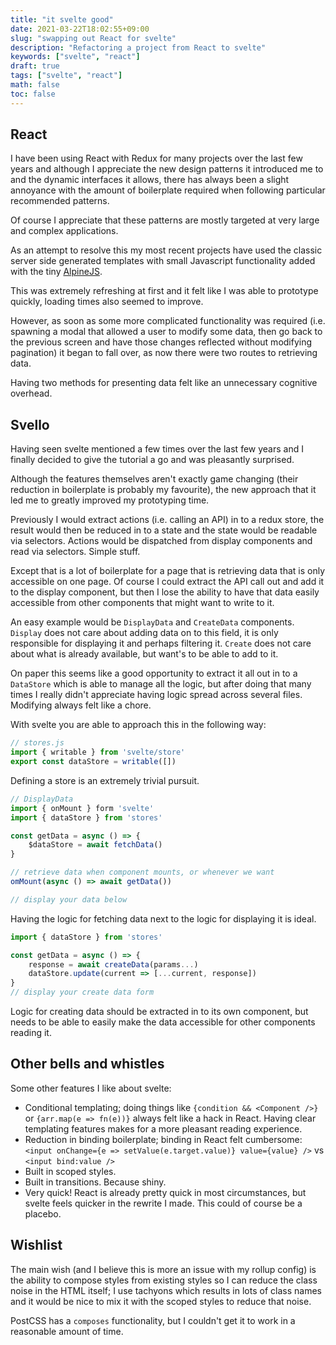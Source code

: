 ```yaml
---
title: "it svelte good"
date: 2021-03-22T18:02:55+09:00
slug: "swapping out React for svelte"
description: "Refactoring a project from React to svelte"
keywords: ["svelte", "react"]
draft: true
tags: ["svelte", "react"]
math: false
toc: false
---
```

## React
I have been using React with Redux for many projects over the last few years and
although I appreciate the new design patterns it introduced me to and the
dynamic interfaces it allows, there has always been a slight annoyance with the
amount of boilerplate required when following particular recommended patterns.

Of course I appreciate that these patterns are mostly targeted at very large and
complex applications.

As an attempt to resolve this my most recent projects have used the classic
server side generated templates with small Javascript functionality added with
the tiny [AlpineJS](https://github.com/alpinejs/alpine). 

This was extremely refreshing at first and it felt like I was able to prototype
quickly, loading times also seemed to improve. 

However, as soon as some more complicated functionality was required (i.e.
spawning a modal that allowed a user to modify some data, then go back to the
previous screen and have those changes reflected without modifying pagination)
it began to fall over, as now there were two routes to retrieving data.

Having two methods for presenting data felt like an unnecessary cognitive overhead.

## Svello
Having seen svelte mentioned a few times over the last few years and I finally
decided to give the tutorial a go and was pleasantly surprised.

Although the features themselves aren't exactly game changing (their reduction
in boilerplate is probably my favourite), the new approach that it led me to
greatly improved my prototyping time.

Previously I would extract actions (i.e. calling an API) in to a redux store,
the result would then be reduced in to a state and the state would be readable
via selectors. Actions would be dispatched from display components and read via
selectors. Simple stuff.

Except that is a lot of boilerplate for a page that is retrieving data that is
only accessible on one page. Of course I could extract the API call out and add
it to the display component, but then I lose the ability to have that data
easily accessible from other components that might want to write to it.

An easy example would be `DisplayData` and `CreateData` components. `Display` does
not care about adding data on to this field, it is only responsible for
displaying it and perhaps filtering it. `Create` does not care about what is
already available, but want's to be able to add to it. 

On paper this seems like a good opportunity to extract it all out in to a
`DataStore` which is able to manage all the logic, but after doing that many
times I really didn't appreciate having logic spread across several files.
Modifying always felt like a chore.

With svelte you are able to approach this in the following way:

```javascript
// stores.js
import { writable } from 'svelte/store'
export const dataStore = writable([])
```
Defining a store is an extremely trivial pursuit.

```javascript
// DisplayData
import { onMount } form 'svelte'
import { dataStore } from 'stores'

const getData = async () => {
	$dataStore = await fetchData()
}

// retrieve data when component mounts, or whenever we want
omMount(async () => await getData())

// display your data below
```
Having the logic for fetching data next to the logic for displaying it is
ideal.

```javascript
import { dataStore } from 'stores'

const getData = async () => {
	response = await createData(params...)
	dataStore.update(current => [...current, response])
}
// display your create data form
```
Logic for creating data should be extracted in to its own component, but needs
to be able to easily make the data accessible for other components reading it.

## Other bells and whistles
Some other features I like about svelte:

- Conditional templating; doing things like `{condition && <Component />}` or
  `{arr.map(e => fn(e))}` always felt like a hack in React. Having clear
  templating features makes for a more pleasant reading experience.
- Reduction in binding boilerplate; binding in React felt cumbersome: `<input
  onChange={e => setValue(e.target.value)} value={value} />` vs `<input
  bind:value />`
- Built in scoped styles.
- Built in transitions. Because shiny.
- Very quick! React is already pretty quick in most circumstances, but svelte
  feels quicker in the rewrite I made. This could of course be a placebo.

## Wishlist
The main wish (and I believe this is more an issue with my rollup config) is the
ability to compose styles from existing styles so I can reduce the class noise
in the HTML itself; I use tachyons which results in lots of class names and it
would be nice to mix it with the scoped styles to reduce that noise.

PostCSS has a `composes` functionality, but I couldn't get it to work in a
reasonable amount of time.
